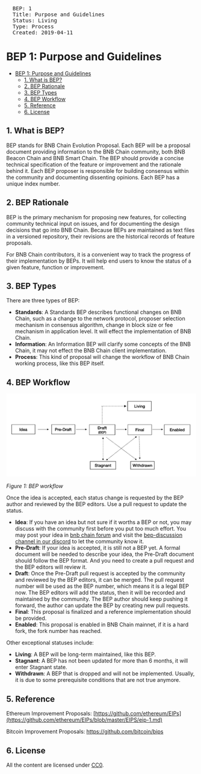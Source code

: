 <pre>
  BEP: 1
  Title: Purpose and Guidelines
  Status: Living
  Type: Process
  Created: 2019-04-11
</pre>

# BEP 1: Purpose and Guidelines


- [BEP 1: Purpose and Guidelines](#bep-1-purpose-and-guidelines)
  - [1.  What is BEP?](#1--what-is-bep)
  - [2.  BEP Rationale](#2--bep-rationale)
  - [3.  BEP Types](#3--bep-types)
  - [4.  BEP Workflow](#4--bep-workflow)
  - [5.  Reference](#5--reference)
  - [6.  License](#6--license)


## 1.  What is BEP?

BEP stands for BNB Chain Evolution Proposal. Each BEP will be a proposal document providing information to the BNB Chain community, both BNB Beacon Chain and BNB Smart Chain. The BEP should provide a concise technical specification of the feature or improvement and the rationale behind it. Each BEP proposer is responsible for building consensus within the community and documenting dissenting opinions. Each BEP has a unique index number.

## 2.  BEP Rationale

BEP is the primary mechanism for proposing new features, for collecting community technical input on issues, and for documenting the design decisions that go into BNB Chain. Because BEPs are maintained as text files in a versioned repository, their revisions are the historical records of feature proposals.

For BNB Chain contributors, it is a convenient way to track the progress of their implementation by BEPs. It will help end users to know the status of a given feature, function or improvement.

##  3.  BEP Types

There are three types of BEP:

- **Standards**: A Standards BEP describes functional changes on BNB Chain, such as a change to the network protocol, proposer selection mechanism in consensus algorithm, change in block size or fee mechanism in application level. It will effect the implementation of BNB Chain.
- **Information**: An Information BEP will clarify some concepts of the BNB Chain, it may not effect the BNB Chain client implementation.
- **Process**: This kind of proposal will change the workflow of BNB Chain working process, like this BEP itself.

## 4.  BEP Workflow
![overall workflow](./assets/bep-1/workflow.png)

*Figure 1: BEP workflow*

Once the idea is accepted, each status change is requested by the BEP author and reviewed by the BEP editors. Use a pull request to update the status.

- **Idea**: If you have an idea but not sure if it worths a BEP or not, you may discuss with the community first before you put too much effort. You may post your idea in [bnb chain forum](https://forum.bnbchain.org/) and visit the [bep-discussion channel in our discord](https://discord.gg/bnbchain) to let the community know it.
- **Pre-Draft**: If your idea is accepted, it is still not a BEP yet. A formal document will be needed to describe your idea, the Pre-Draft document should follow the BEP format. And you need to create a pull request and the BEP editors will review it.
- **Draft**: Once the Pre-Draft pull request is accepted by the community and reviewed by the BEP editors, it can be merged. The pull request number will be used as the BEP number, which means it is a legal BEP now. The BEP editors will add the status, then it will be recorded and maintained by the community. The BEP author should keep pushing it forward, the author can update the BEP by creating new pull requests.
- **Final**: This proposal is finalized and a reference implementation should be provided.
- **Enabled**: This proposal is enabled in BNB Chain mainnet, if it is a hard fork, the fork number has reached.

Other exceptional statuses include:

- **Living**: A BEP will be long-term maintained, like this BEP.
- **Stagnant**: A BEP has not been updated for more than 6 months, it will enter Stagnant state.
- **Withdrawn**: A BEP that is dropped and will not be implemented. Usually, it is due to some prerequisite conditions that are not true anymore.

## 5.  Reference

Ethereum Improvement Proposals:  [https://github.com/ethereum/EIPs](https://github.com/ethereum/EIPs/blob/master/EIPS/eip-1.md)

Bitcoin Improvement Proposals:  <https://github.com/bitcoin/bips>

##  6.  License

All the content are licensed under [CC0](https://creativecommons.org/publicdomain/zero/1.0/).
